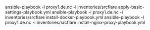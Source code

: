 ansible-playbook -l proxy1.de.nc -i inventories/srcflare apply-basic-settings-playbook.yml
ansible-playbook -l proxy1.de.nc -i inventories/srcflare install-docker-playbook.yml
ansible-playbook -l proxy1.de.nc -i inventories/srcflare install-nginx-proxy-playbook.yml
